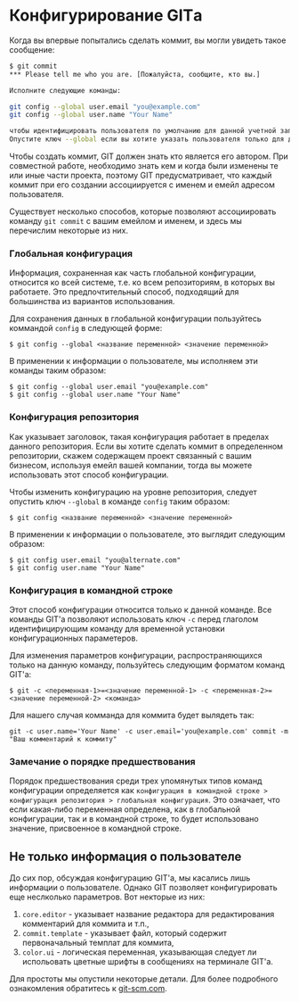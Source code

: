 # Конфигурирование GITа

Когда вы впервые попытались сделать коммит, вы могли увидеть такое сообщение: 

```bash
$ git commit
*** Please tell me who you are. [Пожалуйста, сообщите, кто вы.]

Исполните следующие команды:

git config --global user.email "you@example.com"
git config --global user.name "Your Name"

чтобы идентифицировать пользователя по умолчанию для данной учетной записи.
Опустите ключ --global если вы хотите указать пользователя только для данного репозитория.  
```

Чтобы создать коммит, GIT должен знать кто является его автором. При совместной работе, необходимо знать кем и когда были изменены те или иные части проекта, поэтому GIT предусматривает, что каждый коммит при его создании ассоциируется с именем и емейл адресом пользователя.   

Существует несколько способов, которые позволяют ассоциировать команду `git commit` с вашим емейлом и именем, и здесь мы перечислим некоторые из них.

### Глобальная конфигурация

Информация, сохраненная как часть глобальной конфигурации, относится ко всей системе, т.е. ко всем репозиториям, в которых вы работаете. Это предпочтительный способ, подходящий для большинства из вариантов использования.     

Для сохранения данных в глобальной конфигурации пользуйтесь коммандой `config` в следующей форме: 

`$ git config --global <название переменной> <значение переменной>`

В применении к информации о пользователе, мы исполняем эти команды таким образом:

```
$ git config --global user.email "you@example.com"
$ git config --global user.name "Your Name"
```

### Конфигурация репозитория

Как указывает заголовок, такая конфигурация работает в пределах данного репозитория. Если вы хотите сделать коммит в определенном репозитории, скажем содержащем проект связанный с вашим бизнесом, используя емейл вашей компании, тогда вы можете использовать этот способ конфигурации.

Чтобы изменить конфигурацию на уровне репозитория, следует опустить ключ `--global` в команде `config` таким образом:

`$ git config <название переменной> <значение переменной>`

В применении к информации о пользователе, это выглядит следующим образом: 

```
$ git config user.email "you@alternate.com"
$ git config user.name "Your Name"
```

### Конфигурация в командной строке

Этот способ конфигурации относится только к данной команде. Все команды GIT'а позволяют использовать ключ `-c` перед глаголом идентифицирующим команду для временной установки конфигурационных параметеров.

Для изменения параметров конфигурации, распространяющихся только на данную команду, пользуйтесь следующим форматом команд GIT'a:

`$ git -c <переменная-1>=<значение переменной-1> -c <переменная-2>=<значение переменной-2> <команда>`

Для нашего случая комманда для коммита будет вылядеть так:

`git -c user.name='Your Name' -c user.email='you@example.com' commit -m "Ваш комментарий к коммиту"`

### Замечание о порядке предшествования

Порядок предшествования среди трех упомянутых типов команд конфигурации определяется как  `конфигурация в командной строке > конфигурация репозитория > глобальная конфигурация`. Это означает, что если какая-либо переменная определена, как в глобальной конфигурации, так и в командной строке, то будет использовано значение, присвоенное в командной строке.

## Не только информация о пользователе

До сих пор, обсуждая конфигурацию GIT'а, мы касались лишь информации о пользователе. Однако GIT позволяет конфигурировать еще неслколько параметров. Вот некторые из них:

1.  `core.editor` - указывает название редактора для редактирования комментарий для коммита и т.п.,
2.  `commit.template` - указывает файл, который содержит первоначальный темплат для коммита, 
3.  `color.ui` - логическая переменная, указывающая следует ли испольовать цветные шрифты в сообщениях на терминале GIT'а.

Для простоты мы опустили некоторые  детали. Для более подробного ознакомления обратитесь к  [git-scm.com](https://git-scm.com/book/ru/v1/Введение-Первоначальная-настройка-Git).